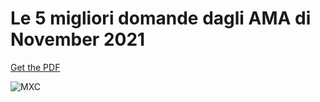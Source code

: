 # Le 5 migliori domande dagli AMA di November 2021

[Get the PDF](../../Assets/MXC_Extra/AMA_Takeaway_Nov2020.pdf)

![MXC](../../Assets/MXC_Extra/AMA_Takeaway-Nov2020.jpg)
